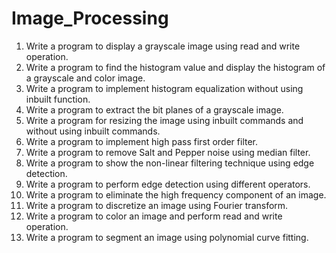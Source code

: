 # Image_Processing

1. Write a program to display a grayscale image using read and write operation.
2. Write a program to find the histogram value and display the histogram of a
grayscale and color image.
3. Write a program to implement histogram equalization without using inbuilt
function.
4. Write a program to extract the bit planes of a grayscale image.
5. Write a program for resizing the image using inbuilt commands and without
using inbuilt commands.
6. Write a program to implement high pass first order filter.
7. Write a program to remove Salt and Pepper noise using median filter.
8. Write a program to show the non-linear filtering technique using edge
detection.
9. Write a program to perform edge detection using different operators.
10. Write a program to eliminate the high frequency component of an image.
11. Write a program to discretize an image using Fourier transform.
12. Write a program to color an image and perform read and write operation.
13. Write a program to segment an image using polynomial curve fitting.
